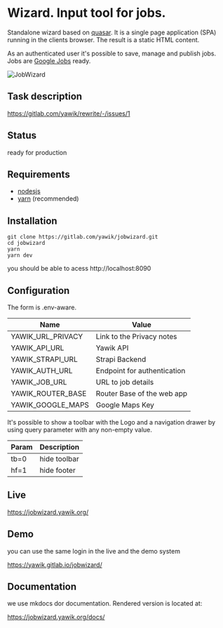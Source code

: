 # Wizard. Input tool for jobs. 

Standalone wizard based on [quasar](https://quasar.dev/). It is a single page application (SPA) running in the  clients browser. The result is a static HTML content. 

As an authenticated user it's possible to save, manage and publish jobs. Jobs are [Google Jobs](https://jobs.google.com/about/) ready.

![JobWizard](./docs/jobwizard-animated.gif)

## Task description

https://gitlab.com/yawik/rewrite/-/issues/1

## Status

ready for production

## Requirements

- [nodesjs](https://nodejs.org/)
- [yarn](https://yarnpkg.com/) (recommended)

## Installation

```
git clone https://gitlab.com/yawik/jobwizard.git
cd jobwizard
yarn
yarn dev
```

you should be able to acess http://localhost:8090 

## Configuration

The form is .env-aware.  

| Name                         | Value                               | 
|------------------------------|-------------------------------------|
| YAWIK_URL_PRIVACY            | Link to the Privacy notes           |
| YAWIK_API_URL                | Yawik API                           |
| YAWIK_STRAPI_URL             | Strapi Backend                      |
| YAWIK_AUTH_URL               | Endpoint for authentication         |
| YAWIK_JOB_URL                | URL to job details                  |
| YAWIK_ROUTER_BASE            | Router Base of the web app          |
| YAWIK_GOOGLE_MAPS            | Google Maps Key                     |

It's possible to show a toolbar with the Logo and a navigation drawer by using query parameter with any non-empty value.

| Param        | Description       |
|--------------|-------------------|
| tb=0         | hide toolbar      |  
| hf=1         | hide footer       | 

## Live

https://jobwizard.yawik.org/

## Demo

you can use the same login in the live and the demo system

https://yawik.gitlab.io/jobwizard/

## Documentation

we use mkdocs dor documentation. Rendered version is located at:

https://jobwizard.yawik.org/docs/

